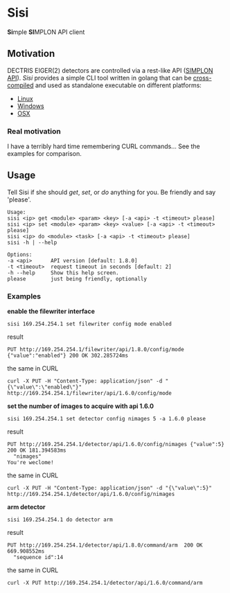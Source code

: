 # Sisi
**Si**mple **SI**MPLON API client

## Motivation
DECTRIS EIGER(2) detectors are controlled via a rest-like API ([SIMPLON API](https://media.dectris.com/210607-DECTRIS-SIMPLON-API-Manual_EIGER2-chip-based_detectros.pdf)). _Sisi_ provides a simple CLI tool written in golang that can be [cross-compiled](./build.sh) and used as standalone executable on different platforms:

* [Linux](./bin/sisi-linux-386)
* [Windows](./bin/sisi-windows-386.exe)
* [OSX](./bin/sisi-darwin-amd64)


### Real motivation
I have a terribly hard time remembering CURL commands... See the examples for comparison. 

## Usage
Tell Sisi if she should _get_, _set_, or _do_ anything for you. Be friendly and say 'please'.

	Usage:
	sisi <ip> get <module> <param> <key> [-a <api> -t <timeout> please]
	sisi <ip> set <module> <param> <key> <value> [-a <api> -t <timeout> please]
	sisi <ip> do <module> <task> [-a <api> -t <timeout> please]
	sisi -h | --help

	Options:
	-a <api>      API version [default: 1.8.0]
	-t <timeout>  request timeout in seconds [default: 2]
	-h --help     Show this help screen.
	please        just being friendly, optionally

### Examples
**enable the filewriter interface**
```
sisi 169.254.254.1 set filewriter config mode enabled
```
result
```
PUT http://169.254.254.1/filewriter/api/1.8.0/config/mode {"value":"enabled"} 200 OK 302.285724ms
```

the same in CURL
```
curl -X PUT -H "Content-Type: application/json" -d "{\"value\":\"enabled\"}" http://169.254.254.1/filewriter/api/1.6.0/config/mode
```

**set the number of images to acquire with api 1.6.0**
```
sisi 169.254.254.1 set detector config nimages 5 -a 1.6.0 please
```
result
```
PUT http://169.254.254.1/detector/api/1.6.0/config/nimages {"value":5} 200 OK 181.394583ms
  "nimages"
You're weclome!
```

the same in CURL
```
curl -X PUT -H "Content-Type: application/json" -d "{\"value\":5}"
http://169.254.254.1/detector/api/1.6.0/config/nimages
```

**arm detector**
```
sisi 169.254.254.1 do detector arm
```
result
```
PUT http://169.254.254.1/detector/api/1.8.0/command/arm  200 OK 669.908552ms
  "sequence id":14
```
the same in CURL
```
curl -X PUT http://169.254.254.1/detector/api/1.6.0/command/arm
```